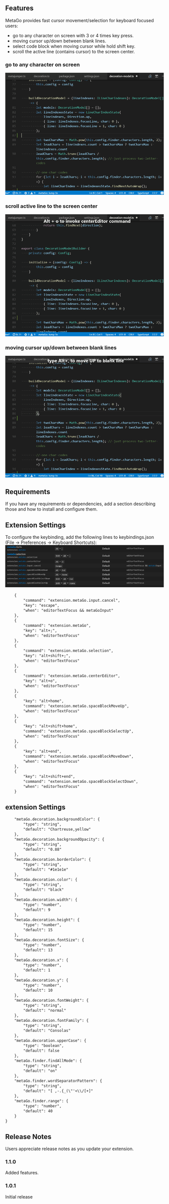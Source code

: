 ## Features

MetaGo provides fast cursor movement/selection for keyboard focused users: 
* go to any character on screen with 3 or 4 times key press.
* moving cursor up/down between blank lines.
* select code block when moving cursor while hold shift key.
* scroll the active line (contains cursor) to the screen center.


### go to any character on screen
![MetaGo.MetaJump](images/metago.jump.gif)
### scroll active line to the screen center
![MetaGo.Center](images/metago.center.gif)
### moving cursor up/down between blank lines
![MetaGo.blankLine](images/metago.blankLine.gif)
## Requirements

If you have any requirements or dependencies, add a section describing those and how to install and configure them.

## Extension Settings

To configure the keybinding, add the following lines to keybindings.json (File -> Preferences -> Keyboard Shortcuts):
![shortcuts](images/shortcutSetting.png)

        {
            "command": "extension.metaGo.input.cancel",
            "key": "escape",
            "when": "editorTextFocus && metaGoInput"
        },
        {
            "command": "extension.metaGo",
            "key": "alt+;",
            "when": "editorTextFocus"
        },
        {
            "command": "extension.metaGo.selection",
            "key": "alt+shift+;",
            "when": "editorTextFocus"
        },
        {
            "command": "extension.metaGo.centerEditor",
            "key": "alt+o",
            "when": "editorTextFocus"
        },
        {
            "key": "alt+home",
            "command": "extension.metaGo.spaceBlockMoveUp",
            "when": "editorTextFocus"
        },
        {
            "key": "alt+shift+home",
            "command": "extension.metaGo.spaceBlockSelectUp",
            "when": "editorTextFocus"
        },
        {
            "key": "alt+end",
            "command": "extension.metaGo.spaceBlockMoveDown",
            "when": "editorTextFocus"
        },
        {
            "key": "alt+shift+end",
            "command": "extension.metaGo.spaceBlockSelectDown",
            "when": "editorTextFocus"
        }
## extension Settings

        "metaGo.decoration.backgroundColor": {
            "type": "string",
            "default": "Chartreuse,yellow"
        },
        "metaGo.decoration.backgroundOpacity": {
            "type": "string",
            "default": "0.88"
        },
        "metaGo.decoration.borderColor": {
            "type": "string",
            "default": "#1e1e1e"
        },
        "metaGo.decoration.color": {
            "type": "string",
            "default": "black"
        },
        "metaGo.decoration.width": {
            "type": "number",
            "default": 9
        },
        "metaGo.decoration.height": {
            "type": "number",
            "default": 15
        },
        "metaGo.decoration.fontSize": {
            "type": "number",
            "default": 13
        },
        "metaGo.decoration.x": {
            "type": "number",
            "default": 1
        },
        "metaGo.decoration.y": {
            "type": "number",
            "default": 10
        },
        "metaGo.decoration.fontWeight": {
            "type": "string",
            "default": "normal"
        },
        "metaGo.decoration.fontFamily": {
            "type": "string",
            "default": "Consolas"
        },
        "metaGo.decoration.upperCase": {
            "type": "boolean",
            "default": false
        },
        "metaGo.finder.findAllMode": {
            "type": "string",
            "default": "on"
        },
        "metaGo.finder.wordSeparatorPattern": {
            "type": "string",
            "default": "[ ,-.{_(\"'<\\/[+]"
        },
        "metaGo.finder.range": {
            "type": "number",
            "default": 40
        }
    }

## Release Notes

Users appreciate release notes as you update your extension.

### 1.1.0

Added features.

### 1.0.1

Initial release
